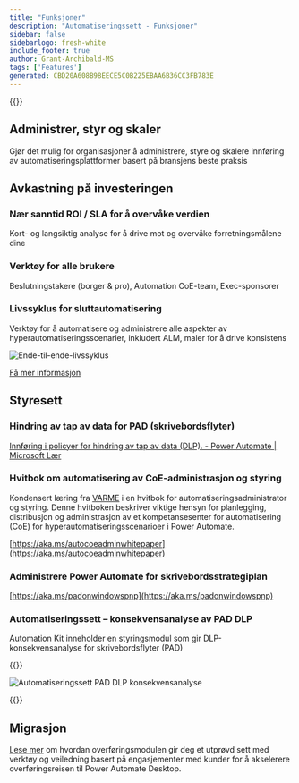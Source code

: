 ```yaml
---
title: "Funksjoner"
description: "Automatiseringssett - Funksjoner"
sidebar: false
sidebarlogo: fresh-white
include_footer: true
author: Grant-Archibald-MS
tags: ['Features']
generated: CBD20A608B98EECE5C0B225EBAA6B36CC3FB783E
---
```


{{<toc>}}

## Administrer, styr og skaler

Gjør det mulig for organisasjoner å administrere, styre og skalere innføring av automatiseringsplattformer basert på bransjens beste praksis

## Avkastning på investeringen

### Nær sanntid ROI / SLA for å overvåke verdien

Kort- og langsiktig analyse for å drive mot og overvåke forretningsmålene dine

### Verktøy for alle brukere

Beslutningstakere (borger & pro), Automation CoE-team, Exec-sponsorer

### Livssyklus for sluttautomatisering

Verktøy for å automatisere og administrere alle aspekter av hyperautomatiseringsscenarier, inkludert ALM, maler for å drive konsistens

![Ende-til-ende-livssyklus](/images/illustrations/end-to-end.png)

[Få mer informasjon](https://learn.microsoft.com/power-automate/guidance/automation-kit/overview/automation-coe-strategy#automation-lifecycle)

## Styresett

### Hindring av tap av data for PAD (skrivebordsflyter)

[Innføring i policyer for hindring av tap av data (DLP). - Power Automate | Microsoft Lær](https://learn.microsoft.com/power-automate/prevent-data-loss#data-loss-prevention-for-desktop-flows-preview)

### Hvitbok om automatisering av CoE-administrasjon og styring

Kondensert læring fra [VARME](https://learn.microsoft.com/power-platform/guidance/automation-coe/heat) i en hvitbok for automatiseringsadministrator og styring. Denne hvitboken beskriver viktige hensyn for planlegging, distribusjon og administrasjon av et kompetansesenter for automatisering (CoE) for hyperautomatiseringsscenarioer i Power Automate. 

[https://aka.ms/autocoeadminwhitepaper](https://aka.ms/autocoeadminwhitepaper)

### Administrere Power Automate for skrivebordsstrategiplan

[https://aka.ms/padonwindowspnp](https://aka.ms/padonwindowspnp)

### Automatiseringssett – konsekvensanalyse av PAD DLP

Automation Kit inneholder en styringsmodul som gir DLP-konsekvensanalyse for skrivebordsflyter (PAD)

{{<border>}}

![Automatiseringssett PAD DLP konsekvensanalyse](/images/pad-dlp-impact.png)

{{</border>}}




## Migrasjon

[Lese mer](/nb/migration) om hvordan overføringsmodulen gir deg et utprøvd sett med verktøy og veiledning basert på engasjementer med kunder for å akselerere overføringsreisen til Power Automate Desktop.

